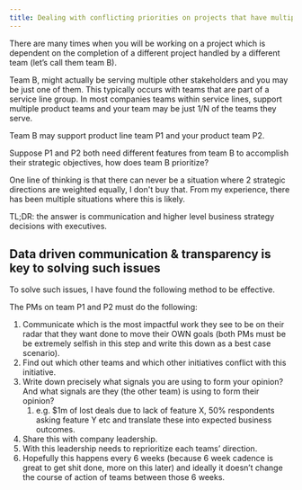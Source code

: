 ```yaml
---
title: Dealing with conflicting priorities on projects that have multiple dependencies on other projects
---
```


There are many times when you will be working on a project which is dependent on the completion of a different project handled by a different team (let’s call them team B).

Team B, might actually be serving multiple other stakeholders and you may be just one of them. This typically occurs with teams that are part of a service line group. In most companies teams within service lines, support multiple product teams and your team may be just 1/N of the teams they serve.

Team B may support product line team P1 and your product team P2.

Suppose P1 and P2 both need different features from team B to accomplish their strategic objectives, how does team B prioritize?

One line of thinking is that there can never be a situation where 2 strategic directions are weighted equally, I don't buy that. From my experience, there has been multiple situations where this is likely.

TL;DR: the answer is communication and higher level business strategy decisions with executives.

## Data driven communication & transparency is key to solving such issues

To solve such issues, I have found the following method to be effective.

The PMs on team P1 and P2 must do the following:

1. Communicate which is the most impactful work they see to be on their radar that they want done to move their OWN goals (both PMs must be be extremely selfish in this step and write this down as a best case scenario).
2. Find out which other teams and which other initiatives conflict with this initiative.
3. Write down precisely what signals you are using to form your opinion? And what signals are they (the other team) is using to form their opinion?
   1. e.g. \$1m of lost deals due to lack of feature X, 50% respondents asking feature Y etc and translate these into expected business outcomes.
4. Share this with company leadership.
5. With this leadership needs to reprioritize each teams’ direction.
6. Hopefully this happens every 6 weeks (because 6 week cadence is great to get shit done, more on this later) and ideally it doesn’t change the course of action of teams between those 6 weeks.
